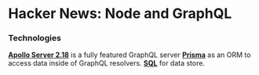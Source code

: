 # Hacker News: Node and GraphQL

### Technologies

**[Apollo Server 2.18](https://github.com/apollographql/apollo-server/tree/main/packages/apollo-server)** is a fully featured GraphQL server
**[Prisma](https://www.prisma.io/)** as an ORM to access data inside of GraphQL resolvers.
**[SQL](https://www.prisma.io/)** for data store.
